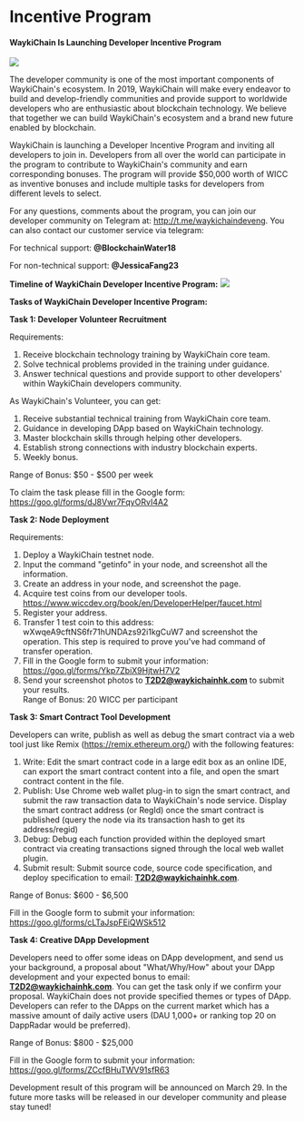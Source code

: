 # Incentive Program
#### WaykiChain Is Launching Developer Incentive Program
![][image-1]

The developer community is one of the most important components of WaykiChain's ecosystem. In 2019, WaykiChain will make every endeavor to build and develop-friendly communities and provide support to worldwide developers who are enthusiastic about blockchain technology. We believe that together we can build WaykiChain's ecosystem and a brand new future enabled by blockchain. 

WaykiChain is launching a Developer Incentive Program and inviting all developers to join in. Developers from all over the world can participate in the program to contribute to WaykiChain's community and earn corresponding bonuses. The program will provide $50,000 worth of WICC as inventive bonuses and include multiple tasks for developers from different levels to select.

For any questions, comments about the program, you can join our developer community on Telegram at: http://t.me/waykichaindeveng. You can also contact our customer service via telegram:

For technical support: **@BlockchainWater18**

For non-technical support: **@JessicaFang23**

**Timeline of WaykiChain Developer Incentive Program:**
![][image-2]


**Tasks of WaykiChain Developer Incentive Program:**

**Task 1: Developer Volunteer Recruitment**

Requirements:
1. Receive blockchain technology training by WaykiChain core team.
2. Solve technical problems provided in the training under guidance.
3. Answer technical questions and provide support to other developers' within WaykiChain developers community.

As WaykiChain's Volunteer, you can get:
1. Receive substantial technical training from WaykiChain core team.
2. Guidance in developing DApp based on WaykiChain technology.
3. Master blockchain skills through helping other developers.
4. Establish strong connections with industry blockchain experts.
5. Weekly bonus.

Range of Bonus: $50 - $500 per week

To claim the task please fill in the Google form: https://goo.gl/forms/dJ8Vwr7FqyORvI4A2

**Task 2: Node Deployment**

Requirements:
1. Deploy a WaykiChain testnet node.
2. Input the command "getinfo" in your node, and screenshot all the information.
3. Create an address in your node, and screenshot the page.
4. Acquire test coins from our developer tools. https://www.wiccdev.org/book/en/DeveloperHelper/faucet.html
5. Register your address.
6. Transfer 1 test coin to this address: wXwqeA9cftNS6fr71hUNDAzs92i1kgCuW7 and screenshot the operation. This step is required to prove you've had command of transfer operation.
7. Fill in the Google form to submit your information: https://goo.gl/forms/Ykp7ZbiX9HjtwH7V2
8. Send your screenshot photos to **T2D2@waykichainhk.com** to submit your results.  
	Range of Bonus: 20 WICC per participant

**Task 3: Smart Contract Tool Development**  

Developers can write, publish as well as debug the smart contract via a web tool just like Remix (https://remix.ethereum.org/) with the following features:

1. Write: Edit the smart contract code in a large edit box as an online IDE, can export the smart contract content into a file, and open the smart contract content in the file.
2. Publish: Use Chrome web wallet plug-in to sign the smart contract, and submit the raw transaction data to WaykiChain's node service. Display the smart contract address (or RegId) once the smart contract is published (query the node via its transaction hash to get its address/regid)
3. Debug: Debug each function provided within the deployed smart contract via creating transactions signed through the local web wallet plugin.
4. Submit result: Submit source code, source code specification, and deploy specification to email: **T2D2@waykichainhk.com**.

Range of Bonus: $600 - $6,500

Fill in the Google form to submit your information:  https://goo.gl/forms/cLTaJspFEiQWSk512

**Task 4: Creative DApp Development**

Developers need to offer some ideas on DApp development, and send us your background, a proposal about "What/Why/How" about your DApp development and your expected bonus to email: **T2D2@waykichainhk.com**. You can get the task only if we confirm your proposal. WaykiChain does not provide specified themes or types of DApp. Developers can refer to the DApps on the current market which has a massive amount of daily active users (DAU 1,000+ or ranking top 20 on DappRadar would be preferred).

Range of Bonus: $800 - $25,000

Fill in the Google form to submit your information:  https://goo.gl/forms/ZCcfBHuTWV91sfR63

Development result of this program will be announced on March 29. In the future more tasks will be released in our developer community and please stay tuned!

[image-1]:	../images/dip.jpg
[image-2]:	../images/Timeline.png
